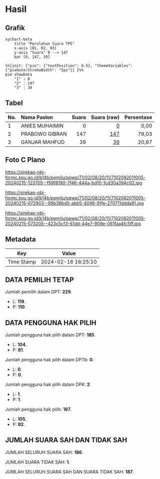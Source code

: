 # Hasil

## Grafik

```mermaid
xychart-beta
    title "Perolehan Suara TPS"
    x-axis [01, 02, 03]
    y-axis "Suara" 0 --> 147
    bar [0, 147, 39]
```

```mermaid
%%{init: {"pie": {"textPosition": 0.5}, "themeVariables": {"pieOuterStrokeWidth": "5px"}} }%%
pie showData
    "1" : 0
    "2" : 147
    "3" : 39
```

## Tabel

| No. | Nama Paslon    | Suara | Suara (raw) | Persentase |
|:--- |:-------------- | -----:| -----------:| ----------:|
| 1   | ANIES MUHAIMIN | 0     | [0][p-1]    | 0,00       |
| 2   | PRABOWO GIBRAN | 147   | [147][p-2]  | 79,03      |
| 3   | GANJAR MAHFUD  | 39    | [39][p-3]   | 20,97      |


[p-1]: https://github.com/gigit-pemilu/pemilu-2024-71-sulawesi-utara/blob/main/pilpres/hitung-suara/sub/71-sulawesi-utara/sub/02-minahasa/sub/08-remboken/sub/2011-leleko/sub/005-tps/sub/paslon-1.txt
[p-2]: https://github.com/gigit-pemilu/pemilu-2024-71-sulawesi-utara/blob/main/pilpres/hitung-suara/sub/71-sulawesi-utara/sub/02-minahasa/sub/08-remboken/sub/2011-leleko/sub/005-tps/sub/paslon-2.txt
[p-3]: https://github.com/gigit-pemilu/pemilu-2024-71-sulawesi-utara/blob/main/pilpres/hitung-suara/sub/71-sulawesi-utara/sub/02-minahasa/sub/08-remboken/sub/2011-leleko/sub/005-tps/sub/paslon-3.txt

## Foto C Plano

https://sirekap-obj-formc.kpu.go.id/b14b/pemilu/ppwp/71/02/08/20/11/7102082011005-20240215-123705--f59f8190-7f46-444a-bd15-1cd30a394c02.jpg

https://sirekap-obj-formc.kpu.go.id/b14b/pemilu/ppwp/71/02/08/20/11/7102082011005-20240215-072903--99b36bd5-abb5-4098-91fe-270711ddda81.jpg

https://sirekap-obj-formc.kpu.go.id/b14b/pemilu/ppwp/71/02/08/20/11/7102082011005-20240215-073205--423c5cf3-61dd-44e7-909e-061faa4fc5ff.jpg


## Metadata

| Key        | Value               |
| ---------- | ------------------- |
| Time Stamp | 2024-02-16 16:25:10 |


## DATA PEMILIH TETAP

Jumlah pemilih dalam DPT: **229**.
 * L: **119**.
 * P: **110**.

## DATA PENGGUNA HAK PILIH

Jumlah pengguna hak pilih dalam DPT: **185**.
 * L: **104**.
 * P: **81**.

Jumlah pengguna hak pilih dalam DPTb: **0**.
 * L: **0**.
 * P: **0**.

Jumlah pengguna hak pilih dalam DPK: **2**.
 * L: **1**.
 * P: **1**.

Jumlah pengguna hak pilih: **187**.
 * L: **105**.
 * P: **82**.

## JUMLAH SUARA SAH DAN TIDAK SAH

JUMLAH SELURUH SUARA SAH: **186**.

JUMLAH SUARA TIDAK SAH: **1**.

JUMLAH SELURUH SUARA SAH DAN SUARA TIDAK SAH: **187**.


